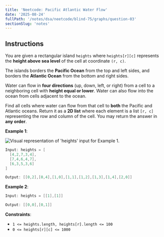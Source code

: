 ```yaml
---
title: 'Neetcode: Pacific Atlantic Water Flow'
date: '2025-08-24'
fullPath: '/notes/dsa/neetcode/blind-75/graphs/question-03'
sectionSlug: 'notes'
---
```


## Instructions

You are given a rectangular island `heights` where `heights[r][c]` represents the **height above sea level** of the cell at coordinate `(r, c)`.

The islands borders the **Pacific Ocean** from the top and left sides, and borders the **Atlantic Ocean** from the bottom and right sides.

Water can flow in **four directions** (up, down, left, or right) from a cell to a neighboring cell with **height equal or lower**. Water can also flow into the ocean from cells adjacent to the ocean.

Find all cells where water can flow from that cell to **both** the Pacific and Atlantic oceans. Return it as a **2D list** where each element is a list `[r, c]` representing the row and column of the cell. You may return the answer in **any order**.

**Example 1**:

<img src="https://imagedelivery.net/CLfkmk9Wzy8_9HRyug4EVA/3899fae1-ab18-4d6b-15b4-c7f7aa224700/public" alt="Visual representation of 'heights' input for Example 1.">

```java
Input: heights = [
  [4,2,7,3,4],
  [7,4,6,4,7],
  [6,3,5,3,6]
]

Output: [[0,2],[0,4],[1,0],[1,1],[1,2],[1,3],[1,4],[2,0]]
```

**Example 2**:

```java
Input: heights = [[1],[1]]

Output: [[0,0],[0,1]]
```

**Constraints**:

- `1 <= heights.length, heights[r].length <= 100`
- `0 <= heights[r][c] <= 1000`
